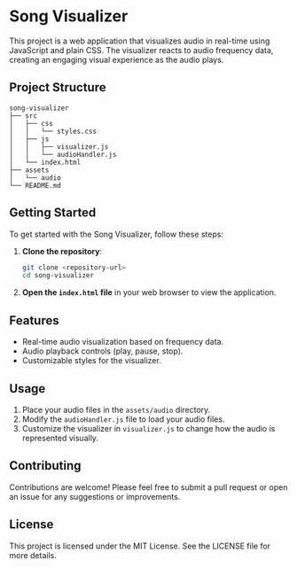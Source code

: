 # Song Visualizer

This project is a web application that visualizes audio in real-time using JavaScript and plain CSS. The visualizer reacts to audio frequency data, creating an engaging visual experience as the audio plays.

## Project Structure

```
song-visualizer
├── src
│   ├── css
│   │   └── styles.css
│   ├── js
│   │   ├── visualizer.js
│   │   └── audioHandler.js
│   └── index.html
├── assets
│   └── audio
└── README.md
```

## Getting Started

To get started with the Song Visualizer, follow these steps:

1. **Clone the repository**:
   ```bash
   git clone <repository-url>
   cd song-visualizer
   ```

2. **Open the `index.html` file** in your web browser to view the application.

## Features

- Real-time audio visualization based on frequency data.
- Audio playback controls (play, pause, stop).
- Customizable styles for the visualizer.

## Usage

1. Place your audio files in the `assets/audio` directory.
2. Modify the `audioHandler.js` file to load your audio files.
3. Customize the visualizer in `visualizer.js` to change how the audio is represented visually.

## Contributing

Contributions are welcome! Please feel free to submit a pull request or open an issue for any suggestions or improvements.

## License

This project is licensed under the MIT License. See the LICENSE file for more details.